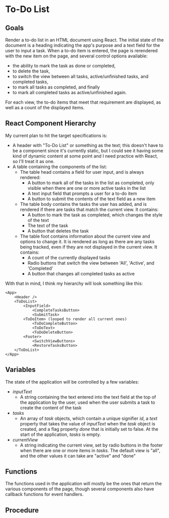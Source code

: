 # To-Do List

## Goals
Render a to-do list in an HTML document using React. The initial state of the document is a heading indicating the app's purpose and a text field for the user to input a task. When a to-do item is entered, the page is rerendered with the new item on the page, and several control options available: 
- the ability to mark the task as done or completed, 
- to delete the task, 
- to switch the view between all tasks, active/unfinished tasks, and completed tasks, 
- to mark all tasks as completed, and finally 
- to mark all completed tasks as active/unfinished again.

For each view, the to-do items that meet that requirement are displayed, as well as a count of the displayed items.

## React Component Hierarchy
My current plan to hit the target specifications is:
- A header with "To-Do List" or something as the text; this doesn't have to be a component since it's currently static, but I could see it having some kind of dynamic content at some point and I need practice with React, so I'll treat it as one.
- A table containing the components of the list:
  - The table head contains a field for user input, and is always rendered: 
    - A button to mark all of the tasks in the list as completed, only visible when there are one or more active tasks in the list
    - A text input field that prompts a user for a to-do item
    - A button to submit the contents of the text field as a new item
  - The table body contains the tasks the user has added, and is rendered if there are tasks that match the current view. It contains:
    - A button to mark the task as completed, which changes the style of the text
    - The text of the task
    - A button that deletes the task
  - The table foot contains information about the current view and options to change it. It is rendered as long as there are any tasks being tracked, even if they are not displayed in the current view. It contains:
    - A count of the currently displayed tasks
    - Radio buttons that switch the view between 'All', 'Active', and 'Completed'
    - A button that changes all completed tasks as active

With that in mind, I think my hierarchy will look something like this:
```
<App>
    <Header />
    <ToDoList>
        <InputField>
            <CompleteTasksButton>
            <SubmitTask>
        <ToDoItem> (looped to render all current ones)
            <ToDoCompleteButton>
            <ToDoText>
            <ToDoDeleteButton>
        <Footer>
            <SwitchViewButtons>
            <RestoreTasksButton>
    </ToDoList>
</App>
```

## Variables
The state of the application will be controlled by a few variables:
- *inputText*
  - A string containing the text entered into the text field at the top of the application by the user, used when the user submits a task to create the content of the task
- *tasks*
  - An array of *task* objects, which contain a unique signifier *id*, a *text* property that takes the value of *inputText* when the *task* object is created, and a flag property *done* that is initially set to false. At the start of the application, *tasks* is empty.
- *currentView*
  - A string indicating the current view, set by radio buttons in the footer when there are one or more items in *tasks*. The default view is "all", and the other values it can take are "active" and "done"

## Functions
The functions used in the application will mostly be the ones that return the various components of the page, though several components also have callback functions for event handlers.

## Procedure